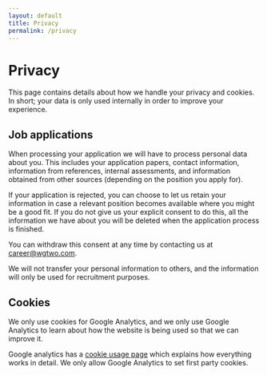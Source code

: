 ```yaml
---
layout: default
title: Privacy
permalink: /privacy
---
```


# Privacy
This page contains details about how we handle your privacy and cookies.
In short; your data is only used internally in order to improve your experience.

## Job applications

When processing your application we will have to process personal data about you. This includes
your application papers, contact information, information from references, internal assessments, and
information obtained from other sources (depending on the position you apply for).

If your application is rejected, you can choose to let us retain your information 
in case a relevant position becomes available where you might be a good fit. If you do not give us your explicit
consent to do this, all the information we have about you will be deleted when the application process is finished.

You can withdraw this consent at any time by contacting us at career@wgtwo.com.

We will not transfer your personal information to others, and the information
will only be used for recruitment purposes.

## Cookies

We only use cookies for Google Analytics, and we only use Google Analytics to
learn about how the website is being used so that we can improve it.

Google analytics has a [cookie usage page](https://developers.google.com/analytics/devguides/collection/analyticsjs/cookie-usage) 
which explains how everything works in detail. We only allow Google Analytics to set first party cookies.

